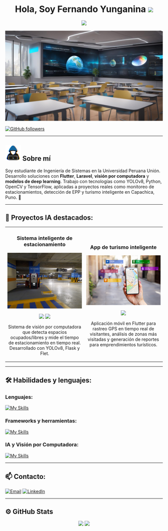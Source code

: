 <h1 align="center"><b>Hola, Soy Fernando Yunganina </b><img src="https://media.giphy.com/media/hvRJCLFzcasrR4ia7z/giphy.gif" width="35"></h1>

<p align="center">
  <a href="https://github.com/DenverCoder1/readme-typing-svg"><img src="https://readme-typing-svg.herokuapp.com?font=Time+New+Roman&color=cyan&size=25&center=true&vCenter=true&width=600&height=100&lines=Soy+Ingeniero+de+Sistemas+..&hearts;++;Desarrollador+Fullstack;Apasionado+por+la+IA+y+la+Visión+por+Computadora;Proyectos+en+Flutter,+Laravel+y+YOLO;"></a>
</p>

![Sistema Inteligente de Evaluación](https://github.com/GaryFernandoYM/GaryFernandoYM/blob/main/sistemainteligente.jpg)

[![GitHub followers](https://img.shields.io/github/followers/GaryFernandoYM?style=social)](https://github.com/GaryFernandoYM)

---

## <picture><img src = "https://github.com/0xAbdulKhalid/0xAbdulKhalid/raw/main/assets/mdImages/about_me.gif" width = 50px></picture> **Sobre mí**

Soy estudiante de Ingeniería de Sistemas en la Universidad Peruana Unión. Desarrollo soluciones con **Flutter**, **Laravel**, **visión por computadora** y **modelos de deep learning**. Trabajo con tecnologías como YOLOv8, Python, OpenCV y TensorFlow, aplicadas a proyectos reales como monitoreo de estacionamientos, detección de EPP y turismo inteligente en Capachica, Puno. 🦙

---

## 🚀 Proyectos IA destacados:

<table>
<tr>
<td width="50%">
<h3 align="center">Sistema inteligente de estacionamiento</h3>
<div align="center">
<img src="https://github.com/GaryFernandoYM/GaryFernandoYM/blob/main/estacionamiento.jpeg" width="350">
<p>
<a href="https://github.com/GaryFernandoYM/parking-ai" target="_blank"><img src="https://img.shields.io/badge/C%C3%93DIGO-00d8ff?style=for-the-badge&logo=github&logoColor=black"></a>
<a href="https://youtu.be/TU_VIDEO" target="_blank"><img src="https://img.shields.io/badge/-YouTube-red?style=for-the-badge&logo=youtube"></a>
</p>
<p>Sistema de visión por computadora que detecta espacios ocupados/libres y mide el tiempo de estacionamiento en tiempo real. Desarrollado con YOLOv8, Flask y Flet.</p>
</div>
</td>

<td width="50%">
<h3 align="center">App de turismo inteligente</h3>
<div align="center">
<img src="https://github.com/GaryFernandoYM/GaryFernandoYM/blob/main/Depositphotos_425358952_S.jpg" width="350">
<p>
<a href="https://github.com/GaryFernandoYM/turiskuy" target="_blank"><img src="https://img.shields.io/badge/C%C3%93DIGO-FF8800?style=for-the-badge&logo=github&logoColor=black"></a>
</p>
<p>Aplicación móvil en Flutter para rastreo GPS en tiempo real de visitantes, análisis de zonas más visitadas y generación de reportes para emprendimientos turísticos.</p>
</div>
</td>
</tr>
</table>

---

## 🛠️ Habilidades y lenguajes:

### Lenguajes:
[![My Skills](https://skillicons.dev/icons?i=py,cpp,dart,java,html,css&perline=6)](https://skillicons.dev)

### Frameworks y herramientas:
[![My Skills](https://skillicons.dev/icons?i=flutter,laravel,mysql,firebase,vscode,github&perline=6)](https://skillicons.dev)

### IA y Visión por Computadora:
[![My Skills](https://skillicons.dev/icons?i=tensorflow,pytorch,opencv&perline=6)](https://skillicons.dev)

---

## 📫 Contacto:

<a href="mailto:gary.yunganina@gmail.com"><img alt="Email" src="https://img.shields.io/badge/Email-gary.yunganina@gmail.com-blue?style=flat-square&logo=gmail"></a>
<a href="https://www.linkedin.com/in/gary-yunganina/"><img alt="LinkedIn" src="https://img.shields.io/badge/-LinkedIn-blue?style=flat-square&logo=linkedin"></a>

---

## ⚙️ GitHub Stats
<p align="center">
  <img height="180em" src="https://github-readme-stats.vercel.app/api?username=GaryFernandoYM&show_icons=true&theme=algolia&include_all_commits=true&count_private=true&cache_seconds=86400"/>
  <img height="180em" src="https://github-readme-stats.vercel.app/api/top-langs/?username=GaryFernandoYM&layout=compact&langs_count=8&theme=algolia&cache_seconds=86400"/>
</p>


